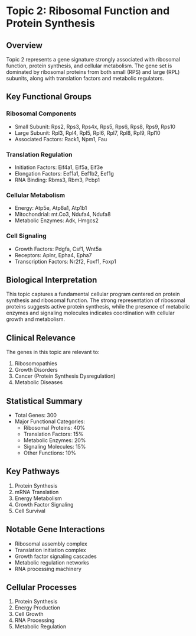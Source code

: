 # Topic 2: Ribosomal Function and Protein Synthesis

## Overview
Topic 2 represents a gene signature strongly associated with ribosomal function, protein synthesis, and cellular metabolism. The gene set is dominated by ribosomal proteins from both small (RPS) and large (RPL) subunits, along with translation factors and metabolic regulators.

## Key Functional Groups

### Ribosomal Components
- Small Subunit: Rps2, Rps3, Rps4x, Rps5, Rps6, Rps8, Rps9, Rps10
- Large Subunit: Rpl3, Rpl4, Rpl5, Rpl6, Rpl7, Rpl8, Rpl9, Rpl10
- Associated Factors: Rack1, Npm1, Fau

### Translation Regulation
- Initiation Factors: Eif4a1, Eif5a, Eif3e
- Elongation Factors: Eef1a1, Eef1b2, Eef1g
- RNA Binding: Rbms3, Rbm3, Pcbp1

### Cellular Metabolism
- Energy: Atp5e, Atp8a1, Atp1b1
- Mitochondrial: mt.Co3, Ndufa4, Ndufa8
- Metabolic Enzymes: Adk, Hmgcs2

### Cell Signaling
- Growth Factors: Pdgfa, Csf1, Wnt5a
- Receptors: Aplnr, Epha4, Epha7
- Transcription Factors: Nr2f2, Foxf1, Foxp1

## Biological Interpretation
This topic captures a fundamental cellular program centered on protein synthesis and ribosomal function. The strong representation of ribosomal proteins suggests active protein synthesis, while the presence of metabolic enzymes and signaling molecules indicates coordination with cellular growth and metabolism.

## Clinical Relevance
The genes in this topic are relevant to:
1. Ribosomopathies
2. Growth Disorders
3. Cancer (Protein Synthesis Dysregulation)
4. Metabolic Diseases

## Statistical Summary
- Total Genes: 300
- Major Functional Categories:
  * Ribosomal Proteins: 40%
  * Translation Factors: 15%
  * Metabolic Enzymes: 20%
  * Signaling Molecules: 15%
  * Other Functions: 10%

## Key Pathways
1. Protein Synthesis
2. mRNA Translation
3. Energy Metabolism
4. Growth Factor Signaling
5. Cell Survival

## Notable Gene Interactions
- Ribosomal assembly complex
- Translation initiation complex
- Growth factor signaling cascades
- Metabolic regulation networks
- RNA processing machinery

## Cellular Processes
1. Protein Synthesis
2. Energy Production
3. Cell Growth
4. RNA Processing
5. Metabolic Regulation 